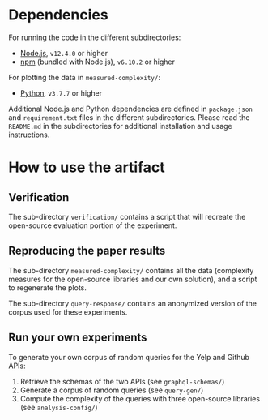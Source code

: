 # Dependencies

For running the code in the different subdirectories:

* [Node.js](https://nodejs.org/en/download/), `v12.4.0` or higher
* [npm](https://www.npmjs.com/get-npm) (bundled with Node.js), `v6.10.2` or higher

For plotting the data in `measured-complexity/`:

* [Python](https://www.python.org/downloads/), `v3.7.7` or higher

Additional Node.js and Python dependencies are defined in `package.json` and `requirement.txt` files in the different subdirectories. Please read the `README.md` in the subdirectories for additional installation and usage instructions. 

# How to use the artifact

## Verification

The sub-directory `verification/` contains a script that will recreate the open-source evaluation portion of the experiment.

## Reproducing the paper results

The sub-directory `measured-complexity/` contains all the data (complexity measures for the open-source libraries and our own solution), and a script to regenerate the plots.

The sub-directory `query-response/` contains an anonymized version of the corpus used for these experiments.

## Run your own experiments

To generate your own corpus of random queries for the Yelp and Github APIs:

1. Retrieve the schemas of the two APIs (see `graphql-schemas/`)
2. Generate a corpus of random queries (see `query-gen/`)
3. Compute the complexity of the queries with three open-source libraries (see `analysis-config/`)

